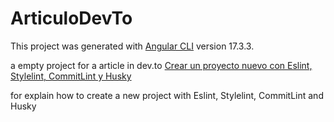 # ArticuloDevTo

This project was generated with [Angular CLI](https://github.com/angular/angular-cli) version 17.3.3.

a empty project for a article in dev.to [Crear un proyecto nuevo con Eslint, Stylelint, CommitLint y Husky](https://dev.to/altaskur/crear-un-proyecto-nuevo-con-eslint-stylelint-commitlint-y-husky-k6j)

for explain how to create a new project with Eslint, Stylelint, CommitLint and Husky
